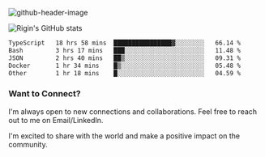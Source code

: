 
![github-header-image](https://github.com/riginoommen/riginoommen/assets/3840244/889cae65-df55-4cda-86cc-bf21bf1f2e96)

![Rigin's GitHub stats](https://github-readme-stats.vercel.app/api?username=riginoommen\&show_icons=true\&show=reviews,discussions_started,discussions_answered,prs_merged,prs_merged_percentage)


<!--START_SECTION:waka-->

```txt
TypeScript   18 hrs 58 mins  ████████████████▓░░░░░░░░   66.14 %
Bash         3 hrs 17 mins   ███░░░░░░░░░░░░░░░░░░░░░░   11.48 %
JSON         2 hrs 40 mins   ██▒░░░░░░░░░░░░░░░░░░░░░░   09.31 %
Docker       1 hr 34 mins    █▒░░░░░░░░░░░░░░░░░░░░░░░   05.48 %
Other        1 hr 18 mins    █░░░░░░░░░░░░░░░░░░░░░░░░   04.59 %
```

<!--END_SECTION:waka-->

### Want to Connect?

I'm always open to new connections and collaborations. Feel free to reach out to me on Email/LinkedIn.

I'm excited to share with the world and make a positive impact on the community.
